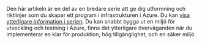 Den här artikeln är en del av en bredare serie att ge dig utformning och riktlinjer som du skapar ett program i infrastrukturen i Azure. Du kan [visa ytterligare information i serien](#next-steps). Du kan snabbt bygga ut en miljö för utveckling och testning i Azure, finns det ytterligare överväganden när du implementerar en klar för produktion, hög tillgänglighet, och en säker miljö.

